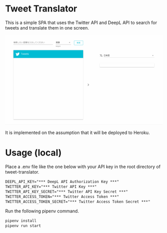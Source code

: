 # Tweet Translator
This is a simple SPA that uses the Twitter API and DeepL API to search for tweets and translate them in one screen.

![](/tweet-translator.gif)

It is implemented on the assumption that it will be deployed to Heroku.

# Usage (local)

Place a .env file like the one below with your API key in the root directory of tweet-translator.

```
DEEPL_API_KEY="*** DeepL API Authorization Key ***"
TWITTER_API_KEY="*** Twitter API Key ***"
TWITTER_API_KEY_SECRET="*** Twitter API Key Secret ***"
TWITTER_ACCESS_TOKEN="*** Twitter Access Token ***"
TWITTER_ACCESS_TOKEN_SECRET="*** Twitter Access Token Secret ***"
```

Run the following pipenv command.

```
pipenv install
pipenv run start
```
